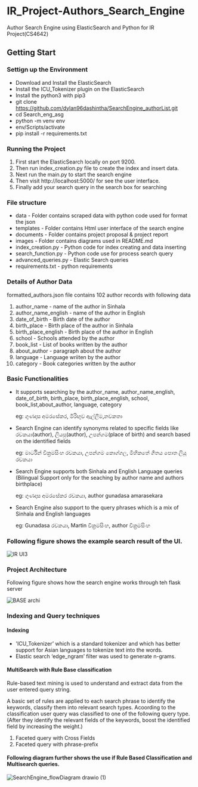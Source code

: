 # IR_Project-Authors_Search_Engine
Author Search Engine using ElasticSearch and Python for IR Project(CS4642)

## Getting Start
### Settign up the Environment
- Download and Install the ElasticSearch
- Install the ICU_Tokenizer plugin on the ElasticSearch
- Install the python3 with pip3
- git clone https://github.com/dylan96dashintha/SearchEngine_authorList.git
- cd Search_eng_asg
- python -m venv env
- env/Scripts/activate
- pip install -r requirements.txt  

### Running the Project
1. First start the ElasticSearch locally on port 9200.
2. Then run index_creation.py file to create the index and insert data.
3. Next run the main.py to start the search engine
4. Then visit http://localhost:5000/ for see the user interface.
5. Finally add your search query in the search box for searching

### File structure
- data - Folder contains scraped data with python code used for format the json
- templates - Folder contains Html user interface of the search engine
- documents - Folder contains project proposal & project report
- images - Folder contains diagrams used in README.md
- index_creation.py - Python code for index creating and data inserting
- search_function.py - Python code use for process search query
- advanced_queries.py - Elastic Search queries
- requirements.txt - python requirements

### Details of Author Data
formatted_authors.json file contains 102 author records with following data
1. author_name - name of the author in Sinhala
2. author_name_english - name of the author in  English
3. date_of_birth - Birth date of the author
4. birth_place - Birth place of the author in Sinhala
5. birth_place_english - Birth place of the author in English
6. school - Schools attended by the author
7. book_list - List of books written by the author
8. about_author - paragraph about the author
9. language - Language wriiten by the author
10. category - Book categories written by the author

### Basic Functionalities
- It supports searching by the author_name, author_name_english, date_of_birth, birth_place, birth_place_english,
school, book_list,about_author, language, category

  eg: ගුණදාස අමරසේකර, මිරිඟුව ඇල්ලීම,නවකතා
 
 - Search Engine can identify synonyms related to specific fields like රචකයා(author), ලියපු(author), උපන්ගම(place of birth)
 and search based on the identified fields
 
    eg: මාර්ටින් වික්‍රමසිංහ රචකයා, උපන්ගම කොග්ගල, මිහිකතේ ගීතය පොත ලියූ රචකයා
 
 - Search Engine supports both Sinhala and English Language queries (Bilingual Support only for the seaching by author name and authors birthplace)
 
    eg: ගුණදාස අමරසේකර රචකයා, author gunadasa amarasekara
 
 - Search Engine also support to the query phrases which is a mix of Sinhala and English languages
 
    eg: Gunadasa රචකයා, Martin වික්‍රමසිංහ, author වික්‍රමසිංහ
 
 ### Following figure shows the example search result of the UI.
 
 ![IR UI3](https://user-images.githubusercontent.com/47697151/143037785-6f62a867-2c6b-4d40-8103-075a59909a65.PNG)


### Project Architecture
Following figure shows how the search engine works through teh flask server

![BASE archi](https://user-images.githubusercontent.com/47697151/142927743-d76d5f5d-b689-4a94-b8fe-5cb7985f44ac.PNG)

### Indexing and Query techniques
#### Indexing
- 'ICU_Tokenizer’ which is a standard tokenizer and which has better support for Asian languages to tokenize text into the words.
- Elastic search ‘edge_ngram’ filter was used to generate n-grams.

#### MultiSearch with Rule Base classification
Rule-based text mining is used to understand and extract data from the user entered query string.

A basic set of rules are applied to each search phrase to identify the keywords, classify them into relevant search types. Acoording to the classification user query was classified to one of the following query type. (After they identify the relevant fields of the keywords, boost the identified field by increasing the weight.)

1. Faceted query with Cross Fields
2. Faceted query with phrase-prefix

#### Following diagram further shows the use if Rule Based Classification and Multisearch queries.

![SearchEngine_flowDiagram drawio (1)](https://user-images.githubusercontent.com/47697151/143009089-208674ca-57fa-45e3-9ad9-a0563e7c7d87.png)
